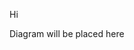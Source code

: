 Hi


<div id="diagram">Diagram will be placed here</div>

<script src="/schema-forms/js/bower-webfontloader/webfont.js" ></script>
<script src="/schema-forms/js/snap.svg/snap.svg-min.js" ></script>
<script src="/schema-forms/js/underscore/underscore-min.js" ></script>
<script src="/schema-forms/js/js-sequence-diagrams/sequence-diagram-min.js" ></script>
<script> 
  var d = Diagram.parse("A->B: Does something");
  var options = {theme: 'simple'};
  d.drawSVG('diagram', options);
</script>